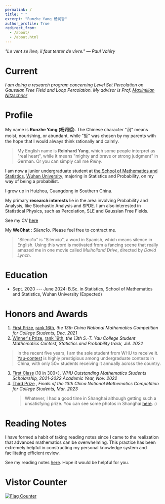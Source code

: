 ```yaml
---
permalink: /
title: " "
excerpt: "Runzhe Yang 杨润哲"
author_profile: True
redirect_from: 
  - /about/
  - /about.html
---
```


*"Le vent se lève, il faut tenter de vivre." ― Paul Valéry*

Current
===

*I am doing a research program concerning Level Set Percolation on Gaussian Free Field and Loop Percolation. My advisor is Prof. [Maximilian Nitzschner](https://cims.nyu.edu/~mn2977/)*

Profile
===

My name is **Runzhe Yang (杨润哲)**. The Chinese character "润" means moist, nourishing, or abundant, while "哲" was chosen by my parents with the hope that I would always think rationally and calmly.
> My English name is **Reinhard Yang**, which some people interpret as "real heart", while it means "mighty and brave or strong judgment" in German. Or you can simply call me *Reiny*.


I am now a junior undergraduate student at [the School of Mathematics and Statistics](http://maths.whu.edu.cn/Englishversion/), [Wuhan University](https://en.whu.edu.cn/), majoring in Statistics and Probability, on my way of being a probabilist.

I grew up in Huizhou, Guangdong in Southern China.

My primary **research interests** lie in the area involving Probability and Analysis, like Stochastic Analysis and SPDE. I am also interested in Statistical Physics, such as Percolation, SLE and Gaussian Free Fields. 

See my CV [here](../files/cv.pdf)

My **WeChat** : *Silenc1o*. Please feel free to contract me.
>"Silenc1o" is "Silencio", a word in Spanish, which means silence in English. Using this word is motivated from a fancing scene that really amazed me in one movie called *Mulholland Drive*, directed by *David Lynch*.

Education
===

* Sept. 2020 --- June 2024: B.Sc. in Statistics, School of Mathematics and Statistics, Wuhan University (Expected)

Honors and Awards
===

1. [First Prize](../files/awards/CMC.jpg), [rank 16th](../files/awards/cmcrank.pdf)*, the 13th China National Mathematics Competition for College Students, Dec. 2021*
2. [Winner's Prize](../files/awards/Yau-contest.jpg), [rank 19th](http://yau-contest.com/uploads/file/20220804/20220804000607_65581.pdf)*, the 13th S.-T. Yau College Student Mathematics Contest, Statistics and Probability track, Jul. 2022*
  > In the recent five years, I am the sole student from WHU to receive it. [Yau-contest](http://www.yau-contest.com/en) is highly prestigious among undergraduate         contests in China, with only 50± students receiving it annually across the country.

3. [First Class](http://maths.whu.edu.cn/info/1197/18654.htm) (10 in 300+)*, WHU Outstanding Mathematics Students Scholarship, 2021-2022 Academic Year, Nov. 2022*
4. [Third Prize](../files/awards/CMC2.jpg) *, Finals of the 13th China National Mathematics Competition for College Students, Mar. 2023*
   >Whatever, I had a good time in Shanghai although getting such a unsatisfying prize. You can see some photos in Shanghai  [here](https://www.zhihu.com/question/591749805/answer/2959531767). :)

Reading Notes
===
I have formed a habit of taking reading notes since I came to the realization that advanced mathematics can be overwhelming. This practice has been extremely helpful in constructing my personal knowledge system and facilitating efficient review.

See my reading notes [here](/readingnotes/). Hope it would be helpful for you.


Vistor Counter
===

<a href="https://info.flagcounter.com/NYhr"><img src="https://s01.flagcounter.com/map/NYhr/size_m/txt_000000/border_0F0E0F/pageviews_1/viewers_0/flags_0/" alt="Flag Counter" border="0"></a>
